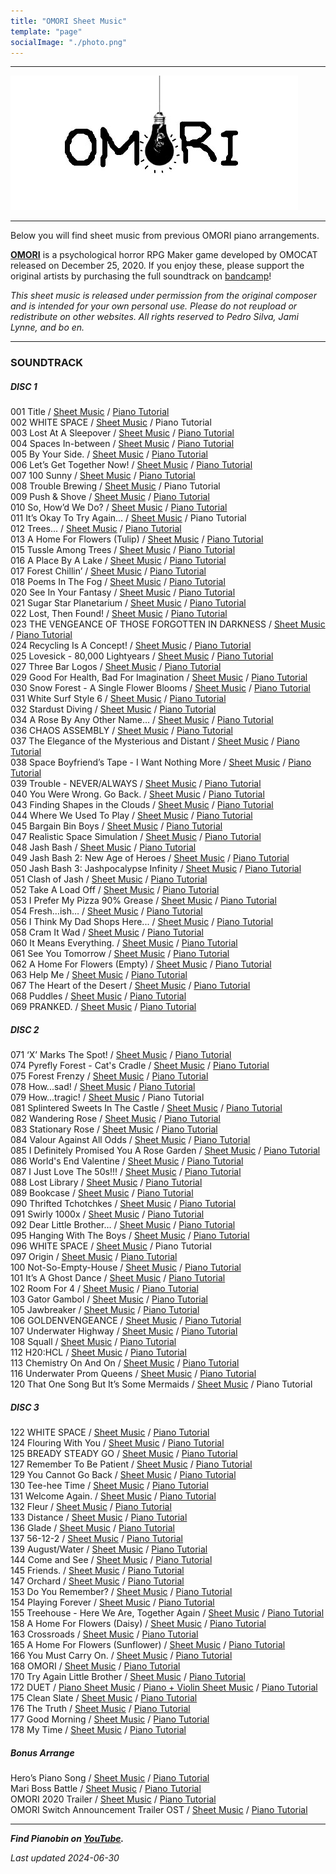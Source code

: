 ```yaml
---
title: "OMORI Sheet Music"
template: "page"
socialImage: "./photo.png"
---
```


---

![OMORI](/media/images/OMORI_header.jpg)

---

Below you will find sheet music from previous OMORI piano arrangements.

**[OMORI](http://www.omori-game.com/)** is a psychological horror RPG Maker game developed by OMOCAT released on December 25, 2020. If you enjoy these, please support the original artists by purchasing the full soundtrack on [bandcamp](https://omori.bandcamp.com/releases)!

_This sheet music is released under permission from the original composer and is intended for your own personal use. Please do not reupload or redistribute on other websites. All rights reserved to Pedro Silva, Jami Lynne, and bo en._

---

### SOUNDTRACK

##### DISC 1

001 Title / [Sheet Music](/media/omori/Title_PB.pdf) / [Piano Tutorial](https://youtu.be/AQ6JrvWnOGc)  
002 WHITE SPACE / [Sheet Music](/media/omori/2_WHITE_SPACE_PB.pdf) / Piano Tutorial  
003 Lost At A Sleepover / [Sheet Music](/media/omori/Lost_At_A_Sleepover_PB.pdf) / [Piano Tutorial](https://youtu.be/wWnz7f3VD1Y)  
004 Spaces In-between / [Sheet Music](/media/omori/Spaces_In-between_PB.pdf) / [Piano Tutorial](https://youtu.be/i-TkPKN4sng)  
005 By Your Side. / [Sheet Music](/media/omori/By_Your_Side_PB.pdf) / [Piano Tutorial](https://youtu.be/brPM5mjYkQs)  
006 Let’s Get Together Now! / [Sheet Music](/media/omori/Let's_Get_Together_Now!_PB.pdf) / [Piano Tutorial](https://youtu.be/QwndQZ9xA8k)  
007 100 Sunny / [Sheet Music](/media/omori/100_Sunny_PB.pdf) / [Piano Tutorial](https://youtu.be/eUBkqQiX0H4)  
008 Trouble Brewing / [Sheet Music](/media/omori/Trouble_Brewing_PB.pdf) / Piano Tutorial  
009 Push & Shove / [Sheet Music](/media/omori/Push_and_Shove_PB.pdf) / [Piano Tutorial](https://youtu.be/_uzaD5EmR_s)  
010 So, How’d We Do? / [Sheet Music](/media/omori/So,_How'd_We_Do_PB.pdf) / [Piano Tutorial](https://youtu.be/qJLhe7ag-es)  
011 It’s Okay To Try Again... / [Sheet Music](/media/omori/It's_Okay_To_Try_Again..._PB.pdf) / Piano Tutorial  
012 Trees... / [Sheet Music](/media/omori/Trees..._PB.pdf) / [Piano Tutorial](https://youtu.be/rlXTmF8APMY)  
013 A Home For Flowers (Tulip) / [Sheet Music](/media/omori/A_Home_For_Flowers_Tulip_PB.pdf) / [Piano Tutorial](https://youtu.be/PNdJryXmm7E)  
015 Tussle Among Trees / [Sheet Music](/media/omori/Tussle_Among_Trees_PB.pdf) / [Piano Tutorial](https://youtu.be/a2GKV5sAxew)  
016 A Place By A Lake / [Sheet Music](/media/omori/A_Place_By_A_Lake_PB.pdf) / [Piano Tutorial](https://youtu.be/Pd7JMgwyYkY)  
017 Forest Chillin’ / [Sheet Music](/media/omori/Forest_Chillin'_PB.pdf) / [Piano Tutorial](https://youtu.be/j2Am7lwp1g0)  
018 Poems In The Fog / [Sheet Music](/media/omori/Poems_In_The_Fog_PB.pdf) / [Piano Tutorial](https://youtu.be/oDTAg_Us1gY)  
020 See In Your Fantasy / [Sheet Music](/media/omori/See_In_Your_Fantasy_PB.pdf) / [Piano Tutorial](https://youtu.be/cPlKk6mlgNw)  
021 Sugar Star Planetarium / [Sheet Music](/media/omori/Sugar_Star_Planetarium_PB.pdf) / [Piano Tutorial](https://youtu.be/KXD0vf3sM1M)  
022 Lost, Then Found! / [Sheet Music](/media/omori/Lost_Then_Found_PB.pdf) / [Piano Tutorial](https://youtu.be/GVXevq9hO60)  
023 THE VENGEANCE OF THOSE FORGOTTEN IN DARKNESS / [Sheet Music](/media/omori/THE_VENGEANCE_OF_THOSE_FORGOTTEN_IN_DARKNESS_PB.pdf) / [Piano Tutorial](https://youtu.be/aHjBAs7QeTY)  
024 Recycling Is A Concept! / [Sheet Music](/media/omori/Recycling_Is_A_Concept!_PB.pdf) / [Piano Tutorial](https://youtu.be/vVtqvWZxTZI)  
025 Lovesick - 80,000 Lightyears / [Sheet Music](/media/omori/Lovesick_-_80000_Lightyears_PB.pdf) / [Piano Tutorial](https://youtu.be/NxBslYQvqSE)  
027 Three Bar Logos / [Sheet Music](/media/omori/Three_Bar_Logos_PB.pdf) / [Piano Tutorial](https://youtu.be/j7v5XAC0JDo)  
029 Good For Health, Bad For Imagination / [Sheet Music](/media/omori/Good_For_Health_Bad_For_Imagination_PB.pdf) / [Piano Tutorial](https://youtu.be/1lDdwpkyofs)  
030 Snow Forest - A Single Flower Blooms / [Sheet Music](/media/omori/Snow_Forest_-_A_Single_Flower_Blooms_PB.pdf) / [Piano Tutorial](https://youtu.be/Xg-sV6q-g8Q)  
031 White Surf Style 6 / [Sheet Music](/media/omori/White_Surf_Style_6_PB.pdf) / [Piano Tutorial](https://youtu.be/bs2vYqnDv1c)  
032 Stardust Diving / [Sheet Music](/media/omori/Stardust_Diving_PB.pdf) / [Piano Tutorial](https://youtu.be/umXj4efcWw0)  
034 A Rose By Any Other Name… / [Sheet Music](/media/omori/A_Rose_By_Any_Other_Name..._PB.pdf) / [Piano Tutorial](https://youtu.be/Rq7zq3XnBNQ)  
036 CHAOS ASSEMBLY / [Sheet Music](/media/omori/CHAOS_ASSEMBLY_PB.pdf) / [Piano Tutorial](https://youtu.be/6EkmnQ0lick)  
037 The Elegance of the Mysterious and Distant / [Sheet Music](/media/omori/The_Elegance_of_the_Mysterious_and_Distant_PB.pdf) / [Piano Tutorial](https://youtu.be/sL1LQwcmBNY)  
038 Space Boyfriend’s Tape - I Want Nothing More / [Sheet Music](/media/omori/Space_Boyfriend's_Tape_-_I_Want_Nothing_More_PB.pdf) / [Piano Tutorial](https://youtu.be/rSArEwBzx1M)  
039 Trouble - NEVER/ALWAYS / [Sheet Music](/media/omori/Trouble_-_NEVER_ALWAYS_PB.pdf) / [Piano Tutorial](https://youtu.be/LUlTvAeZp2Q)  
040 You Were Wrong. Go Back. / [Sheet Music](/media/omori/You_Were_Wrong._Go_Back_PB.pdf) / [Piano Tutorial](https://youtu.be/_CvyPkjs-m0)  
043 Finding Shapes in the Clouds / [Sheet Music](/media/omori/Finding_Shapes_in_the_Clouds_PB.pdf) / [Piano Tutorial](https://youtu.be/W0V_wKg0yYg)  
044 Where We Used To Play / [Sheet Music](/media/omori/Where_We_Used_To_Play_PB.pdf) / [Piano Tutorial](https://youtu.be/oTcKZPqtyTQ)  
045 Bargain Bin Boys / [Sheet Music](/media/omori/Bargain_Bin_Boys_PB.pdf) / [Piano Tutorial](https://youtu.be/oC3K3AYZ7eo)  
047 Realistic Space Simulation / [Sheet Music](/media/omori/Realistic_Space_Simulation_PB.pdf) / [Piano Tutorial](https://youtu.be/8hkVTF-yNIE)  
048 Jash Bash / [Sheet Music](/media/omori/Jash_Bash_PB.pdf) / [Piano Tutorial](https://youtu.be/9PsJ0BNWBeQ)  
049 Jash Bash 2: New Age of Heroes / [Sheet Music](/media/omori/Jash_Bash_2__New_Age_of_Heroes_PB.pdf) / [Piano Tutorial](https://youtu.be/9PsJ0BNWBeQ)  
050 Jash Bash 3: Jashpocalypse Infinity / [Sheet Music](/media/omori/Jash_Bash_3__Jashpocalypse_Infinity_PB.pdf) / [Piano Tutorial](https://youtu.be/9PsJ0BNWBeQ)  
051 Clash of Jash / [Sheet Music](/media/omori/Clash_of_Jash_PB.pdf) / [Piano Tutorial](https://youtu.be/9PsJ0BNWBeQ)  
052 Take A Load Off / [Sheet Music](/media/omori/Take_A_Load_Off_PB.pdf) / [Piano Tutorial](https://youtu.be/pQEf2jyv6v0)  
053 I Prefer My Pizza 90% Grease / [Sheet Music](/media/omori/I_Prefer_My_Pizza_90_Grease_PB.pdf) / [Piano Tutorial](https://youtu.be/YnAp_POQRgU)  
054 Fresh…ish… / [Sheet Music](/media/omori/Fresh...ish..._PB.pdf) / [Piano Tutorial](https://youtu.be/cDp43P8Dhmg)  
056 I Think My Dad Shops Here... / [Sheet Music](/media/omori/I_Think_My_Dad_Shops_Here_PB.pdf) / [Piano Tutorial](https://youtu.be/Modob8-wcFo)  
058 Cram It Wad / [Sheet Music](/media/omori/Cram_It_Wad_PB.pdf) / [Piano Tutorial](https://youtu.be/g0hhno9pbow)  
060 It Means Everything. / [Sheet Music](/media/omori/It_Means_Everything_PB.pdf) / [Piano Tutorial](https://youtu.be/9wnv9xoeo0k)  
061 See You Tomorrow / [Sheet Music](/media/omori/See_You_Tomorrow_PB.pdf) / [Piano Tutorial](https://youtu.be/OlMKXdh46rg)  
062 A Home For Flowers (Empty) / [Sheet Music](/media/omori/A_Home_For_Flowers_Empty_PB.pdf) / [Piano Tutorial](https://youtu.be/n6PLic2EcVM)  
063 Help Me / [Sheet Music](/media/omori/Help_Me_PB.pdf) / [Piano Tutorial](https://youtu.be/ii2oR82GesY)  
067 The Heart of the Desert / [Sheet Music](/media/omori/The_Heart_of_the_Desert_PB.pdf) / [Piano Tutorial](https://youtu.be/rmc8TH4itQ4)  
068 Puddles / [Sheet Music](/media/omori/Puddles_PB.pdf) / [Piano Tutorial](https://youtu.be/ztcvhqdl5bs)  
069 PRANKED. / [Sheet Music](/media/omori/PRANKED_PB.pdf) / [Piano Tutorial](https://youtu.be/_2gisRC20xg)

##### DISC 2

071 ‘X’ Marks The Spot! / [Sheet Music](/media/omori/X_Marks_The_Spot_PB.pdf) / [Piano Tutorial](https://youtu.be/Qra7wvSK11U)  
074 Pyrefly Forest - Cat's Cradle / [Sheet Music](/media/omori/Pyrefly_Forest_-_Cats_Cradle_PB.pdf) / [Piano Tutorial](https://youtu.be/0NvWI_aW5Gc)  
075 Forest Frenzy / [Sheet Music](/media/omori/Forest_Frenzy_PB.pdf) / [Piano Tutorial](https://youtu.be/m1msTadmDUQ)  
078 How...sad! / [Sheet Music](/media/omori/How...sad!_PB.pdf) / [Piano Tutorial](https://youtu.be/4mXxt52snGM)  
079 How...tragic! / [Sheet Music](/media/omori/How...tragic!_PB.pdf) / Piano Tutorial  
081 Splintered Sweets In The Castle / [Sheet Music](/media/omori/Splintered_Sweet_In_The_Castle_PB.pdf) / [Piano Tutorial](https://youtu.be/CC--261SVrE)  
082 Wandering Rose / [Sheet Music](/media/omori/Wandering_Rose_PB.pdf) / [Piano Tutorial](https://youtu.be/VlDrDWOdkf0)  
083 Stationary Rose / [Sheet Music](/media/omori/Stationary_Rose_PB.pdf) / [Piano Tutorial](https://youtu.be/NUOBBHLarbI)  
084 Valour Against All Odds / [Sheet Music](/media/omori/Valour_Against_All_Odds_PB.pdf) / [Piano Tutorial](https://youtu.be/F9R_rfTKBGg)  
085 I Definitely Promised You A Rose Garden / [Sheet Music](/media/omori/I_Definitely_Promised_You_A_Rose_Garden_PB.pdf) / [Piano Tutorial](https://youtu.be/--q2lFLTw5I)  
086 World's End Valentine / [Sheet Music](/media/omori/World's_End_Valentine_PB.pdf) / [Piano Tutorial](https://youtu.be/WYEe3XiAGG8)  
087 I Just Love The 50s!!! / [Sheet Music](/media/omori/I_Just_Love_The_50s_PB.pdf) / [Piano Tutorial](https://youtu.be/O-v8AjIM28A)  
088 Lost Library / [Sheet Music](/media/omori/Lost_Library_PB.pdf) / [Piano Tutorial](https://youtu.be/cBSFvMlpNOY)  
089 Bookcase / [Sheet Music](/media/omori/Bookcase_PB.pdf) / [Piano Tutorial](https://youtu.be/-nE9s9Yl1UI)  
090 Thrifted Tchotchkes / [Sheet Music](/media/omori/Thrifted_Tchotchkes_PB.pdf) / [Piano Tutorial](https://youtu.be/7wses98Zh44)  
091 Swirly 1000x / [Sheet Music](/media/omori/Swirly_1000x_PB.pdf) / [Piano Tutorial](https://youtu.be/FvEnW59gLoY)  
092 Dear Little Brother… / [Sheet Music](/media/omori/Dear_Little_Brother_PB.pdf) / [Piano Tutorial](https://youtu.be/NkOKgviihfI)  
095 Hanging With The Boys / [Sheet Music](/media/omori/Hanging_With_The_Boys_PB.pdf) / [Piano Tutorial](https://youtu.be/CdLxgtAAIzI)  
096 WHITE SPACE / [Sheet Music](/media/omori/96_WHITE_SPACE_PB.pdf) / Piano Tutorial  
097 Origin / [Sheet Music](/media/omori/Origin_PB.pdf) / [Piano Tutorial](https://youtu.be/lDDKCpGVTqU)  
100 Not-So-Empty-House / [Sheet Music](/media/omori/Not-So-Empty-House_PB.pdf) / [Piano Tutorial](https://youtu.be/evqBoOggW08)  
101 It’s A Ghost Dance / [Sheet Music](/media/omori/It's_A_Ghost_Dance_PB.pdf) / [Piano Tutorial](https://youtu.be/8cjVbpOa4lA)  
102 Room For 4 / [Sheet Music](/media/omori/Room_For_4_PB.pdf) / [Piano Tutorial](https://youtu.be/dIqMDj1MW_w)  
103 Gator Gambol / [Sheet Music](/media/omori/Gator_Gambol_PB.pdf) / [Piano Tutorial](https://youtu.be/tn7_4yq4aO4)  
105 Jawbreaker / [Sheet Music](/media/omori/Jawbreaker_PB.pdf) / [Piano Tutorial](https://youtu.be/Vc6weYfhXy4)  
106 GOLDENVENGEANCE / [Sheet Music](/media/omori/GOLDENVENGEANCE_PB.pdf) / [Piano Tutorial](https://youtu.be/_or9TF2Re_E)  
107 Underwater Highway / [Sheet Music](/media/omori/Underwater_Highway_PB.pdf) / [Piano Tutorial](https://youtu.be/D4LOfqnbMvU)  
108 Squall / [Sheet Music](/media/omori/Squall_PB.pdf) / [Piano Tutorial](https://youtu.be/bV2r-Buwrtw)  
112 H20:HCL / [Sheet Music](/media/omori/H20_HCL_PB.pdf) / [Piano Tutorial](https://youtu.be/mJBHiR9brDo)  
113 Chemistry On And On / [Sheet Music](/media/omori/Chemistry_On_And_On_PB.pdf) / [Piano Tutorial](https://youtu.be/d-xUJvUVjCo)  
116 Underwater Prom Queens / [Sheet Music](/media/omori/Underwater_Prom_Queens_PB.pdf) / [Piano Tutorial](https://youtu.be/5DpUgqvPdQA)  
120 That One Song But It’s Some Mermaids / [Sheet Music](/media/omori/That_One_Song_But_It's_Some_Mermaids_PB.pdf) / Piano Tutorial

##### DISC 3

122 WHITE SPACE / [Sheet Music](/media/omori/WHITE_SPACE_PB.pdf) / [Piano Tutorial](https://youtu.be/hmR_ibw6etc)  
124 Flouring With You / [Sheet Music](/media/omori/Flouring_With_You_PB.pdf) / [Piano Tutorial](https://youtu.be/Ri-qciO6NO8)  
125 BREADY STEADY GO / [Sheet Music](/media/omori/BREADY_STEADY_GO_PB.pdf) / [Piano Tutorial](https://youtu.be/hgbbOPc8nuM)  
127 Remember To Be Patient / [Sheet Music](/media/omori/Remember_To_Be_Patient_PB.pdf) / [Piano Tutorial](https://youtu.be/_46mOFGX0X0)  
129 You Cannot Go Back / [Sheet Music](/media/omori/You_Cannot_Go_Back_PB.pdf) / [Piano Tutorial](https://youtu.be/B5eadYw6-Eo)  
130 Tee-hee Time / [Sheet Music](/media/omori/Tee-hee_Time_PB.pdf) / [Piano Tutorial](https://youtu.be/2fcVWti72Xc)  
131 Welcome Again. / [Sheet Music](/media/omori/Welcome_Again_PB.pdf) / [Piano Tutorial](https://youtu.be/w84qVFN7ToQ)  
132 Fleur / [Sheet Music](/media/omori/Fleur_PB.pdf) / [Piano Tutorial](https://youtu.be/L1ZHm6AKGN8)  
133 Distance / [Sheet Music](/media/omori/Distance_PB.pdf) / [Piano Tutorial](https://youtu.be/Li4u0kSpPc4)  
136 Glade / [Sheet Music](/media/omori/Glade_PB.pdf) / [Piano Tutorial](https://youtu.be/iHy-WKR4S8s)  
137 56-12-2 / [Sheet Music](/media/omori/56-12-2_PB.pdf) / [Piano Tutorial](https://youtu.be/wvkWKorzQCo)  
139 August/Water / [Sheet Music](/media/omori/August-Water_PB.pdf) / [Piano Tutorial](https://youtu.be/GxZlHRJ1Fgs)  
144 Come and See / [Sheet Music](/media/omori/Come_and_See_PB.pdf) / [Piano Tutorial](https://youtu.be/IHdUcAApNGQ)  
145 Friends. / [Sheet Music](/media/omori/Friends_PB.pdf) / [Piano Tutorial](https://youtu.be/zd2unlLxYrE)  
147 Orchard / [Sheet Music](/media/omori/Orchard_PB.pdf) / [Piano Tutorial](https://youtu.be/lW8hzzw5M4E)  
153 Do You Remember? / [Sheet Music](/media/omori/Do_You_Remember_PB.pdf) / [Piano Tutorial](https://youtu.be/ycEb0uKTMCw)  
154 Playing Forever / [Sheet Music](/media/omori/Playing_Forever_PB.pdf) / [Piano Tutorial](https://youtu.be/_lcAZzXzB9Q)  
155 Treehouse - Here We Are, Together Again / [Sheet Music](/media/omori/Treehouse_-_Here_We_Are_Together_Again_PB.pdf) / [Piano Tutorial](https://youtu.be/DVaJ4FXG33Y)  
158 A Home For Flowers (Daisy) / [Sheet Music](/media/omori/A_Home_For_Flowers_Daisy_PB.pdf) / [Piano Tutorial](https://youtu.be/Y58uFGJxaNM)  
163 Crossroads / [Sheet Music](/media/omori/Crossroads_PB.pdf) / [Piano Tutorial](https://youtu.be/5pjrZlMP4lE)  
165 A Home For Flowers (Sunflower) / [Sheet Music](/media/omori/A_Home_For_Flowers_Sunflower_PB.pdf) / [Piano Tutorial](https://youtu.be/eIUIFipwGZw)  
166 You Must Carry On. / [Sheet Music](/media/omori/You_Must_Carry_On_PB.pdf) / [Piano Tutorial](https://youtu.be/Ekda8EK1bDA)  
168 OMORI / [Sheet Music](/media/omori/OMORI_PB.pdf) / [Piano Tutorial](https://youtu.be/fBLUzDzMNLg)  
170 Try Again Little Brother / [Sheet Music](/media/omori/Try_Again_Little_Brother_PB.pdf) / [Piano Tutorial](https://youtu.be/eMix1LKse8Q)  
172 DUET / [Piano Sheet Music](/media/omori/DUET_PB.pdf) / [Piano + Violin Sheet Music](/media/omori/DUET_violin_piano_PB.pdf) / [Piano Tutorial](https://youtu.be/q2PGQBoei2M)  
175 Clean Slate / [Sheet Music](/media/omori/Clean_Slate_PB.pdf) / [Piano Tutorial](https://youtu.be/5VNgnakqUKQ)  
176 The Truth / [Sheet Music](/media/omori/The_Truth_PB.pdf) / [Piano Tutorial](https://youtu.be/-VOssQXRWVM)  
177 Good Morning / [Sheet Music](/media/omori/Good_Morning_PB.pdf) / [Piano Tutorial](https://youtu.be/Cf3S6rgtc3g)  
178 My Time / [Sheet Music](/media/omori/My_Time_v2_PB.pdf) / [Piano Tutorial](https://youtu.be/l4uHQG19dF8)

##### Bonus Arrange

Hero’s Piano Song / [Sheet Music](/media/omori/Hero_Piano_Song_PB.pdf) / [Piano Tutorial](https://youtu.be/NVD5WHhI76c)  
Mari Boss Battle / [Sheet Music](/media/omori/Mari_Boss_Battle_PB.pdf) / [Piano Tutorial](https://youtu.be/7Rn_sZykqlU)  
OMORI 2020 Trailer / [Sheet Music](/media/omori/OMORI_2020_Trailer_PB.pdf) / [Piano Tutorial](https://youtu.be/09wvMaaXrvU)  
OMORI Switch Announcement Trailer OST / [Sheet Music](/media/omori/OMORI_Switch_Trailer_Theme_PB.pdf) / [Piano Tutorial](https://youtu.be/iW_tIgAqGXc)

---

**_Find Pianobin on [YouTube](https://www.youtube.com/pianobin)._**

_Last updated 2024-06-30_
